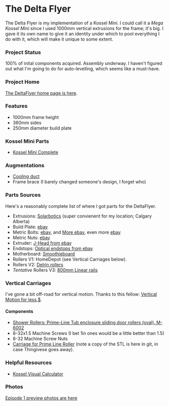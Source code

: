 <H1>The Delta Flyer</H1>
The Delta Flyer is my implementation of a Kossel Mini. I could call it a <i>Mega Kossel Mini</i> since I used 1000mm vertical extrusions for the frame; it's big. I gave it its own name to give it an identity under which to pool everything I do with it, which will make it unique to some extent.

<h3>Project Status</h3>
100% of inital components acquired. Assembly underway.
I haven't figured out what I'm going to do for auto-levelling, which seems like a must-have.

<H3>Project Home</H3>
<a href="http://www.dawning.ca/printing/deltaflyer/">The DeltaFlyer home page is here</a>.

<H3>Features</H3>
<UL>
<LI>1000mm frame height</LI>
<LI>360mm sides</LI>
<LI>250mm diameter build plate</LI>
</UL>

<H3>Kossel Mini Parts</h3>
<ul>
<li><a href="http://www.thingiverse.com/thing:287103">Kossel Mini Complete</a></li>
</ul>

<H3>Augmentations</H3>
<UL>
<LI><a href="http://www.thingiverse.com/thing:225126">Cooling duct</a></LI>
<LI>Frame brace (I barely changed someone's design, I forget who)</LI>
</UL>

<H3>Parts Sources</H3>
Here's a reasonably complete list of where I got parts for the DeltaFlyer.
<UL>
<LI>Extrusions: <a href="http://solarbotics.com">Solarbotics</a> (super convienent for my location; Calgary Alberta)</LI>
<LI>Build Plate: <a href="http://www.ebay.ca/itm/281922358523">ebay</a></LI>
<LI>Metric Bolts: <a href="http://www.ebay.ca/itm/181888160934">ebay</a>, and <a href="http://www.ebay.ca/itm/311508638157">More ebay</a>, even more <a href="http://www.ebay.ca/itm/361012121675">ebay</a></LI>
<LI>Metric Nuts: <a href="http://www.ebay.ca/itm/381266895470">ebay</a></LI>
<LI>Extruder: <a href="http://www.ebay.ca/itm/381482847364">J-Head from ebay</a></LI>
<LI>Endstops: <a href="http://www.ebay.ca/itm/281683135744">Optical endstops from ebay</a></LI>
<LI>Motherboard: <a href="http://shop.uberclock.com/collections/smoothie/products/smoothieboard">Smoothieboard</a></LI>
<LI>Rollers V1: HomeDepot (see Vertical Carriages below).</LI>
<LI>Rollers V2: <a href="http://deltaprintr.com/shop/parts-and-accessories/hardware/carriage-wheel/">Delrin rollers</a></LI>
<LI><i>Tentative</i> Rollers V3: <a href="http://www.aliexpress.com/store/product/NEW-Square-linear-guide-2-X-MGN12-L-800mm-with-4pcs-MGN12H-C-linear-blocks-can/1021965_1560984710.html">800mm Linear rails</a></LI>
</UL>

<H3>Vertical Carriages</H3>
I've gone a bit off-road for vertical motion. Thanks to this fellow: <a href="http://www.electronhacks.com/2013/12/kossel-mini-3d-printer-vertical-movement-tutorial/">Vertical Motion for less $</a>.
<H4>Components</H4>
<ul>
<li><a href="https://www.homedepot.ca/en/home/p.78-in-round-tub-enclosure-rollers.1000161510.html">Shower Rollers: Prime-Line Tub enclosure sliding door rollers (oval). M-6002</a></li>
<li>8-32x1.5 Machine Screws (I bet 1in ones would be a little better than 1.5)</li>
<li>8-32 Machine Screw Nuts</li>
<li><a href="http://www.thingiverse.com/thing:215438">Carriage for Prime Line Roller</a> (note a copy of the STL is here in git, in case Thingivese goes away).</li>
</ul>

<H3>Helpful Resources</H3>
<UL>
<LI><a href="https://github.com/Jaydmdigital/mk_visual_calc.git">Kossel Visual Calculator</a></LI>
</UL>

<H3>Photos</H3>
<a href="https://www.flickr.com/photos/dawning/albums/72157664195328575">Episode 1 preview photos are here</a>
